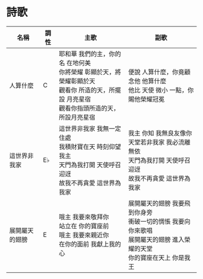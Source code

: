 # 詩歌

|名稱|調性|主歌|副歌|
|---|---|---|---|
|人算什麼|C|耶和華 我們的主，你的名 在地何美<br>你將榮耀 彰顯於天，將榮耀彰顯於天<br>觀看你 所造的天，所擺設 月亮星宿<br>觀看你指頭所造的天，所設月亮星宿|便說 人算什麼，你竟顧念他 他算什麼<br>他比 天使 微小 一點，你賜他榮耀冠冕<br>|
|這世界非我家|E♭|這世界非我家 我無一定住處<br>我積財寶在天 時刻仰望我主<br>天門為我打開 天使呼召迎迓<br>故我不再貪愛 這世界為我家|我主 你知 我無良友像你<br>天堂若非我家 我必流離無依<br>天門為我打開 天使呼召迎迓<br>故我不再貪愛 這世界為我家|
|展開屬天的翅膀|E|哦主 我要來敬拜你<br>站立在 你的寶座前<br>哦主 我要來親近你<br>在你的面前 我獻上我的心|展開屬天的翅膀 我要飛到你身旁<br>衝破一切的惆悵 我要向你來歌唱<br>展開屬天的翅膀 進入榮耀的天堂<br>你的寶座在天上 你是我王|
